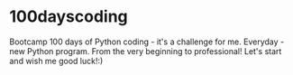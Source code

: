 # 100dayscoding
Bootcamp 100 days of Python coding - it's a challenge for me.
Everyday - new Python program. From the very beginning to professional!
Let's start and wish me good luck!:)
